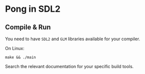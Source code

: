 # Pong in SDL2

## Compile & Run

You need to have `SDL2` and `GLM` libraries available for your compiler.

On Linux:
```
make && ./main
```

Search the relevant documentation for your specific build tools.
